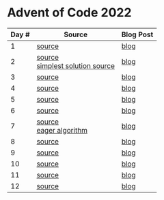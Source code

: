 # Advent of Code 2022

| Day # | Source                                                                                                                 | Blog Post             |
|-------|------------------------------------------------------------------------------------------------------------------------|-----------------------|
| 1     | [source](src/advent_2022_clojure/day01.clj)                                                                            | [blog](docs/day01.md) |
| 2     | [source](src/advent_2022_clojure/day02.clj)<br/>[simplest solution source](src/advent_2022_clojure/day02_simplest.clj) | [blog](docs/day02.md) |
| 3     | [source](src/advent_2022_clojure/day03.clj)                                                                            | [blog](docs/day03.md) |
| 4     | [source](src/advent_2022_clojure/day04.clj)                                                                            | [blog](docs/day04.md) |
| 5     | [source](src/advent_2022_clojure/day05.clj)                                                                            | [blog](docs/day05.md) |
| 6     | [source](src/advent_2022_clojure/day06.clj)                                                                            | [blog](docs/day06.md) |
| 7     | [source](src/advent_2022_clojure/day07.clj)<br/>[eager algorithm](src/advent_2022_clojure/day07_eager.clj)             | [blog](docs/day07.md) |
| 8     | [source](src/advent_2022_clojure/day08.clj)                                                                            | [blog](docs/day08.md) |
| 9     | [source](src/advent_2022_clojure/day09.clj)                                                                            | [blog](docs/day09.md) |
| 10    | [source](src/advent_2022_clojure/day10.clj)                                                                            | [blog](docs/day10.md) |
| 11    | [source](src/advent_2022_clojure/day11.clj)                                                                            | [blog](docs/day11.md) |
| 12    | [source](src/advent_2022_clojure/day12.clj)                                                                            | [blog](docs/day12.md) |
 